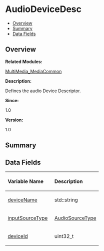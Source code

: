 # AudioDeviceDesc<a name="EN-US_TOPIC_0000001054718115"></a>

-   [Overview](#section427099239165630)
-   [Summary](#section1880410929165630)
-   [Data Fields](#pub-attribs)

## **Overview**<a name="section427099239165630"></a>

**Related Modules:**

[MultiMedia\_MediaCommon](multimedia_mediacommon.md)

**Description:**

Defines the audio Device Descriptor. 

**Since:**

1.0

**Version:**

1.0

## **Summary**<a name="section1880410929165630"></a>

## Data Fields<a name="pub-attribs"></a>

<a name="table1996813314165630"></a>
<table><thead align="left"><tr id="row844133626165630"><th class="cellrowborder" valign="top" width="50%" id="mcps1.1.3.1.1"><p id="p1498045609165630"><a name="p1498045609165630"></a><a name="p1498045609165630"></a>Variable Name</p>
</th>
<th class="cellrowborder" valign="top" width="50%" id="mcps1.1.3.1.2"><p id="p1284196488165630"><a name="p1284196488165630"></a><a name="p1284196488165630"></a>Description</p>
</th>
</tr>
</thead>
<tbody><tr id="row1150599529165630"><td class="cellrowborder" valign="top" width="50%" headers="mcps1.1.3.1.1 "><p id="p1787798604165630"><a name="p1787798604165630"></a><a name="p1787798604165630"></a><a href="multimedia_mediacommon.md#gaa24e76abf7ecc4088c6888128109d3e8">deviceName</a></p>
</td>
<td class="cellrowborder" valign="top" width="50%" headers="mcps1.1.3.1.2 "><p id="p1935706066165630"><a name="p1935706066165630"></a><a name="p1935706066165630"></a>std::string </p>
</td>
</tr>
<tr id="row2031895687165630"><td class="cellrowborder" valign="top" width="50%" headers="mcps1.1.3.1.1 "><p id="p1028275462165630"><a name="p1028275462165630"></a><a name="p1028275462165630"></a><a href="multimedia_mediacommon.md#ga8c4f565aa744ec55a784529a843f853e">inputSourceType</a></p>
</td>
<td class="cellrowborder" valign="top" width="50%" headers="mcps1.1.3.1.2 "><p id="p1640044521165630"><a name="p1640044521165630"></a><a name="p1640044521165630"></a><a href="multimedia_mediacommon.md#gadc3158e093b995ca7b9b6aa32388ccdd">AudioSourceType</a> </p>
</td>
</tr>
<tr id="row2032230746165630"><td class="cellrowborder" valign="top" width="50%" headers="mcps1.1.3.1.1 "><p id="p422405064165630"><a name="p422405064165630"></a><a name="p422405064165630"></a><a href="multimedia_mediacommon.md#gae354490defc2b40c8aeb7b98700cbbd0">deviceId</a></p>
</td>
<td class="cellrowborder" valign="top" width="50%" headers="mcps1.1.3.1.2 "><p id="p1098576149165630"><a name="p1098576149165630"></a><a name="p1098576149165630"></a>uint32_t </p>
</td>
</tr>
</tbody>
</table>

